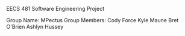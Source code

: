 
EECS 481 Software Engineering Project

Group Name: MPectus
Group Members:
	Cody Force
	Kyle Maune
	Bret O'Brien
	Ashlyn Hussey